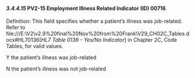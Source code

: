 #### *3.4.4.15* PV2-15 Employment Illness Related Indicator (ID) 00716

Definition: This field specifies whether a patient’s illness was job-related. Refer to file:///E:\V2\v2.9%20final%20Nov%20from%20Frank\V29_CH02C_Tables.docx#HL70136[_HL7 Table 0136 - Yes/No Indicator_] in Chapter 2C, Code Tables, for valid values.

Y the patient’s illness was job-related

N the patient’s illness was not job-related

